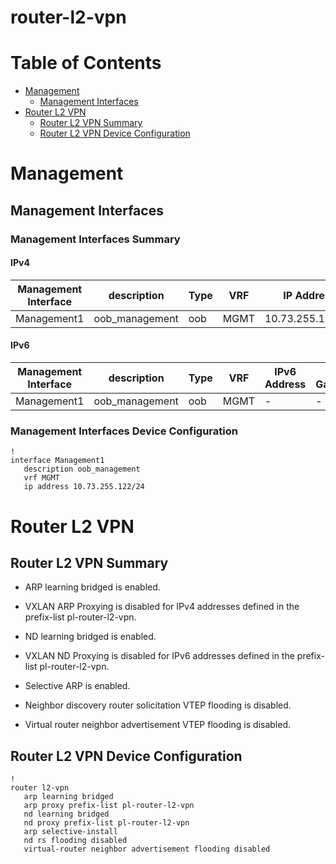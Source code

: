 # router-l2-vpn
# Table of Contents

- [Management](#management)
  - [Management Interfaces](#management-interfaces)
- [Router L2 VPN](#router-l2-vpn)
  - [Router L2 VPN Summary](#router-l2-vpn-summary)
  - [Router L2 VPN Device Configuration](#router-l2-vpn-device-configuration)

# Management

## Management Interfaces

### Management Interfaces Summary

#### IPv4

| Management Interface | description | Type | VRF | IP Address | Gateway |
| -------------------- | ----------- | ---- | --- | ---------- | ------- |
| Management1 | oob_management | oob | MGMT | 10.73.255.122/24 | 10.73.255.2 |

#### IPv6

| Management Interface | description | Type | VRF | IPv6 Address | IPv6 Gateway |
| -------------------- | ----------- | ---- | --- | ------------ | ------------ |
| Management1 | oob_management | oob | MGMT | - | - |

### Management Interfaces Device Configuration

```eos
!
interface Management1
   description oob_management
   vrf MGMT
   ip address 10.73.255.122/24
```

# Router L2 VPN

## Router L2 VPN Summary

- ARP learning bridged is enabled.

- VXLAN ARP Proxying is disabled for IPv4 addresses defined in the prefix-list pl-router-l2-vpn.

- ND learning bridged is enabled.

- VXLAN ND Proxying is disabled for IPv6 addresses defined in the prefix-list pl-router-l2-vpn.

- Selective ARP is enabled.

- Neighbor discovery router solicitation VTEP flooding is disabled.

- Virtual router neighbor advertisement VTEP flooding is disabled.

## Router L2 VPN Device Configuration

```eos
!
router l2-vpn
   arp learning bridged
   arp proxy prefix-list pl-router-l2-vpn
   nd learning bridged
   nd proxy prefix-list pl-router-l2-vpn
   arp selective-install
   nd rs flooding disabled
   virtual-router neighbor advertisement flooding disabled
```
